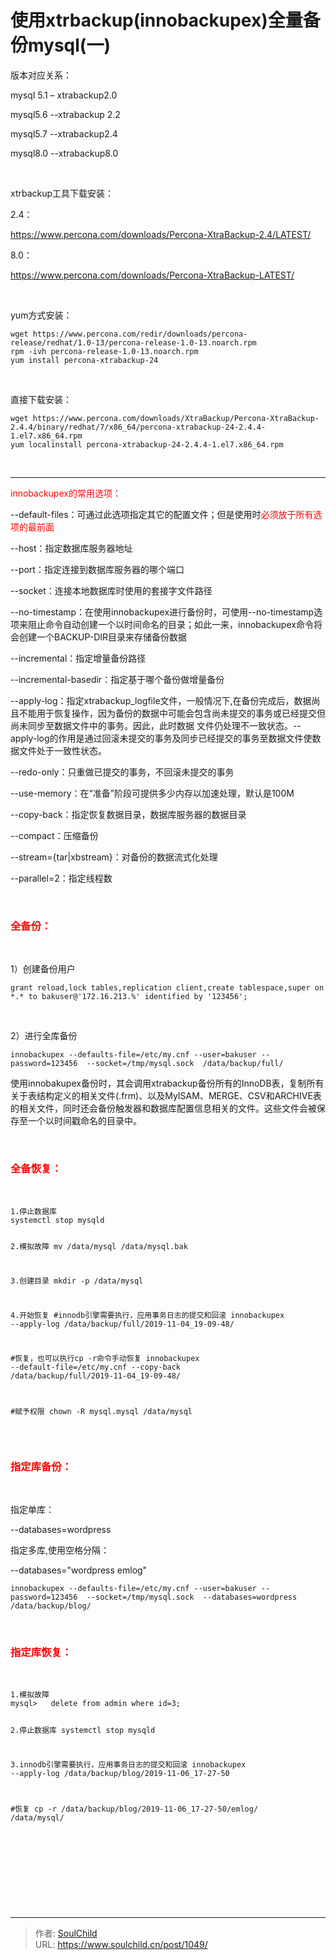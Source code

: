 # 使用xtrbackup(innobackupex)全量备份mysql(一)

<!--more-->
版本对应关系：

mysql 5.1 – xtrabackup2.0

mysql5.6 --xtrabackup 2.2

mysql5.7 --xtrabackup2.4

mysql8.0 --xtrabackup8.0

&nbsp;

xtrbackup工具下载安装：

2.4：

https://www.percona.com/downloads/Percona-XtraBackup-2.4/LATEST/

8.0：

https://www.percona.com/downloads/Percona-XtraBackup-LATEST/

&nbsp;

yum方式安装：
<pre class="line-numbers" data-start="1"><code class="language-bash">wget https://www.percona.com/redir/downloads/percona-release/redhat/1.0-13/percona-release-1.0-13.noarch.rpm
rpm -ivh percona-release-1.0-13.noarch.rpm
yum install percona-xtrabackup-24</code></pre>
&nbsp;

直接下载安装：
<pre class="line-numbers" data-start="1"><code class="language-bash">wget https://www.percona.com/downloads/XtraBackup/Percona-XtraBackup-2.4.4/binary/redhat/7/x86_64/percona-xtrabackup-24-2.4.4-1.el7.x86_64.rpm
yum localinstall percona-xtrabackup-24-2.4.4-1.el7.x86_64.rpm</code></pre>
&nbsp;

<hr />

<span style="color: #ff0000;">innobackupex的常用选项：</span>

--default-files：可通过此选项指定其它的配置文件；但是使用时<span style="color: #ff0000;">必须放于所有选项的最前面</span>

--host：指定数据库服务器地址

--port：指定连接到数据库服务器的哪个端口

--socket：连接本地数据库时使用的套接字文件路径

--no-timestamp：在使用innobackupex进行备份时，可使用--no-timestamp选项来阻止命令自动创建一个以时间命名的目录；如此一来，innobackupex命令将会创建一个BACKUP-DIR目录来存储备份数据

--incremental：指定增量备份路径

--incremental-basedir：指定基于哪个备份做增量备份

--apply-log：指定xtrabackup_logfile文件，一般情况下,在备份完成后，数据尚且不能用于恢复操作，因为备份的数据中可能会包含尚未提交的事务或已经提交但尚未同步至数据文件中的事务。因此，此时数据 文件仍处理不一致状态。--apply-log的作用是通过回滚未提交的事务及同步已经提交的事务至数据文件使数据文件处于一致性状态。

--redo-only：只重做已提交的事务，不回滚未提交的事务

--use-memory：在“准备”阶段可提供多少内存以加速处理，默认是100M

--copy-back：指定恢复数据目录，数据库服务器的数据目录

--compact：压缩备份

--stream={tar|xbstream}：对备份的数据流式化处理

--parallel=2：指定线程数

&nbsp;
<h3><span style="color: #ff0000;">全备份：</span></h3>
&nbsp;

1）创建备份用户
<pre class="line-numbers" data-start="1"><code class="language-bash">grant reload,lock tables,replication client,create tablespace,super on *.* to bakuser@'172.16.213.%' identified by '123456';
</code></pre>
&nbsp;

2）进行全库备份
<pre class="line-numbers" data-start="1"><code class="language-bash">innobackupex --defaults-file=/etc/my.cnf --user=bakuser --password=123456  --socket=/tmp/mysql.sock  /data/backup/full/
</code></pre>
使用innobakupex备份时，其会调用xtrabackup备份所有的InnoDB表，复制所有关于表结构定义的相关文件(.frm)、以及MyISAM、MERGE、CSV和ARCHIVE表的相关文件，同时还会备份触发器和数据库配置信息相关的文件。这些文件会被保存至一个以时间戳命名的目录中。

&nbsp;
<h3><span style="color: #ff0000;">全备恢复：</span></h3>
&nbsp;
<pre class="line-numbers" data-start="1"><code class="language-bash">1.停止数据库
systemctl stop mysqld

2.模拟故障
 mv /data/mysql  /data/mysql.bak

3.创建目录
mkdir -p /data/mysql

4.开始恢复
#innodb引擎需要执行，应用事务日志的提交和回滚
innobackupex --apply-log /data/backup/full/2019-11-04_19-09-48/

#恢复，也可以执行cp -r命令手动恢复
innobackupex --default-file=/etc/my.cnf --copy-back /data/backup/full/2019-11-04_19-09-48/

#赋予权限
chown -R mysql.mysql /data/mysql</code></pre>
&nbsp;
<h3><span style="color: #ff0000;">指定库备份：</span></h3>
&nbsp;

指定单库：

--databases=wordpress

指定多库,使用空格分隔：

--databases="wordpress emlog"
<pre class="line-numbers" data-start="1"><code class="language-bash">innobackupex --defaults-file=/etc/my.cnf --user=bakuser --password=123456  --socket=/tmp/mysql.sock  --databases=wordpress /data/backup/blog/</code></pre>
&nbsp;
<h3><span style="color: #ff0000;">指定库恢复：</span></h3>
&nbsp;
<pre class="line-numbers" data-start="1"><code class="language-bash">1.模拟故障
mysql&gt;   delete from admin where id=3;

2.停止数据库
systemctl stop mysqld

3.innodb引擎需要执行，应用事务日志的提交和回滚
innobackupex --apply-log /data/backup/blog/2019-11-06_17-27-50

#恢复
cp -r /data/backup/blog/2019-11-06_17-27-50/emlog/ /data/mysql/</code></pre>
&nbsp;

&nbsp;

&nbsp;

&nbsp;


---

> 作者: [SoulChild](https://www.soulchild.cn)  
> URL: https://www.soulchild.cn/post/1049/  

